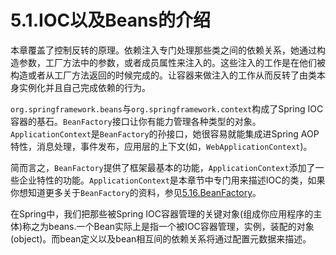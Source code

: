 # 5.1.IOC以及Beans的介绍

本章覆盖了控制反转的原理。依赖注入专门处理那些类之间的依赖关系，她通过构造参数，工厂方法中的参数，或者成员属性来注入的。这些注入的工作是在他们被构造或者从工厂方法返回的时候完成的。让容器来做注入的工作从而反转了由类本身实例化并且自己完成依赖的行为。

`org.springframework.beans`与`org.springframework.context`构成了Spring IOC容器的基石。`BeanFactory`接口让你有能力管理各种类型的对象。`ApplicationContext`是`BeanFactory`的孙接口，她很容易就能集成进Spring AOP特性，消息处理，事件发布，应用层的上下文(如，`WebApplicationContext`)。

简而言之，`BeanFactory`提供了框架最基本的功能，`ApplicationContext`添加了一些企业特性的功能。`ApplicationContext`是本章节中专门用来描述IOC的类，如果你想知道更多关于`BeanFactory`的资料，参见[5.16.BeanFactory]()。

在Spring中，我们把那些被Spring IOC容器管理的关键对象(组成你应用程序的主体)称之为beans.一个Bean实际上是指一个被IOC容器管理，实例，装配的对象(object)。而bean定义以及bean相互间的依赖关系将通过配置元数据来描述。